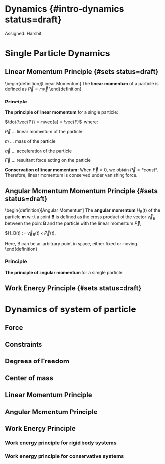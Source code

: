 # Dynamics {#intro-dynamics status=draft}

Assigned: Harshit


# Single Particle Dynamics

## Linear Momentum Principle {#sets status=draft}
\begin{definition}[Linear Momentum] The **linear momentum** of a particle is defined as $\vec{P} = m\vec{v}$
\end{definition}

### Principle

**The principle of linear momentum** for a single particle:

$\dot{\vec{P}} = m\vec{a} = \vec{F}$, where:

$\vec{P}$ ... linear momentum of the particle

$m$ ... mass of the particle

$\vec{a}$ ... acceleration of the particle

$\vec{F}$ ... resultant force acting on the particle

**Conservation of linear momentum:** When $\vec{F} = 0$, we obtain $\vec{P} = *const*$. Therefore, linear momentum is conserved under vanishing force.

## Angular Momentum Momentum Principle {#sets status=draft}

\begin{definition}[Angular Momentum] The **angular momentum** $H_B(t)$ of the particle **m** w.r.t a point **B** is defined
as the cross product of the vector $\vec{v}_B$
between the point **B** and the particle with the
linear momentum $\vec{P}$,

$H_B(t) := $\vec{v}_B(t) × \vec{P}(t)$.

Here, B can be an arbitrary point in space, either fixed or moving.
\end{definition}

### Principle

**The principle of angular momentum** for a simgle particle:


## Work Energy Principle {#sets status=draft}



# Dynamics of system of particle


## Force

## Constraints

## Degrees of Freedom

## Center of mass

## Linear Momentum Principle

## Angular Momentum Principle

## Work Energy Principle
### Work energy principle for rigid body systems
### Work energy principle for conservative systems


